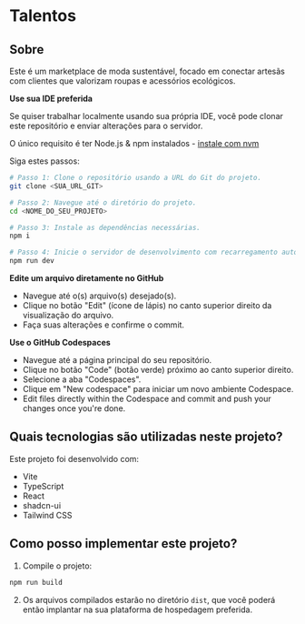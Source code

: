 # Talentos

## Sobre

Este é um marketplace de moda sustentável, focado em conectar artesãs com clientes que valorizam roupas e acessórios ecológicos.

**Use sua IDE preferida**

Se quiser trabalhar localmente usando sua própria IDE, você pode clonar este repositório e enviar alterações para o servidor.

O único requisito é ter Node.js & npm instalados - [instale com nvm](https://github.com/nvm-sh/nvm#installing-and-updating)

Siga estes passos:

```sh
# Passo 1: Clone o repositório usando a URL do Git do projeto.
git clone <SUA_URL_GIT>

# Passo 2: Navegue até o diretório do projeto.
cd <NOME_DO_SEU_PROJETO>

# Passo 3: Instale as dependências necessárias.
npm i

# Passo 4: Inicie o servidor de desenvolvimento com recarregamento automático e preview instantâneo.
npm run dev
```

**Edite um arquivo diretamente no GitHub**

- Navegue até o(s) arquivo(s) desejado(s).
- Clique no botão "Edit" (ícone de lápis) no canto superior direito da visualização do arquivo.
- Faça suas alterações e confirme o commit.

**Use o GitHub Codespaces**

- Navegue até a página principal do seu repositório.
- Clique no botão "Code" (botão verde) próximo ao canto superior direito.
- Selecione a aba "Codespaces".
- Clique em "New codespace" para iniciar um novo ambiente Codespace.
- Edit files directly within the Codespace and commit and push your changes once you're done.

## Quais tecnologias são utilizadas neste projeto?

Este projeto foi desenvolvido com:

- Vite
- TypeScript
- React
- shadcn-ui
- Tailwind CSS

## Como posso implementar este projeto?

1. Compile o projeto:
```sh
npm run build
```

2. Os arquivos compilados estarão no diretório `dist`, que você poderá então implantar na sua plataforma de hospedagem preferida.

